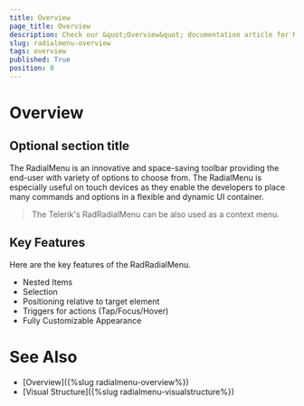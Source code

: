 ```yaml
---
title: Overview
page_title: Overview
description: Check our &quot;Overview&quot; documentation article for RadRadialMenu for UWP control.
slug: radialmenu-overview
tags: overview
published: True
position: 0
---
```


# Overview

## Optional section title

The RadialMenu is an innovative and space-saving toolbar providing the end-user with variety of options to choose from.
The RadialMenu is especially useful on touch devices as they enable the developers to place many commands and options
in a flexible and dynamic UI container.

>The Telerik's RadRadialMenu can be also used as a context menu.

## Key Features

Here are the key features of the RadRadialMenu.

* Nested Items
* Selection
* Positioning relative to target element
* Triggers for actions (Tap/Focus/Hover)
* Fully Customizable Appearance

# See Also

 * [Overview]({%slug radialmenu-overview%})
 * [Visual Structure]({%slug radialmenu-visualstructure%})
